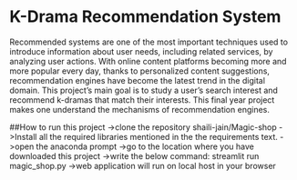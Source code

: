 # K-Drama Recommendation System
Recommended systems are one of the most important techniques used to introduce 
information about user needs, including related services, by analyzing user actions. With online 
content platforms becoming more and more popular every day, thanks to personalized content 
suggestions, recommendation engines have become the latest trend in the digital domain.
This project’s main goal is to study a user’s search interest 
and recommend k-dramas that match their interests. This final year project 
makes one understand the mechanisms of recommendation engines.

##How to run this project
->clone the repository shaili-jain/Magic-shop
->Install all the required libraries mentioned in the the requirements text.
->open the anaconda prompt
->go to the location where you have downloaded this project
->write the below command:
	streamlit run magic_shop.py
->web application will run on local host in your browser 